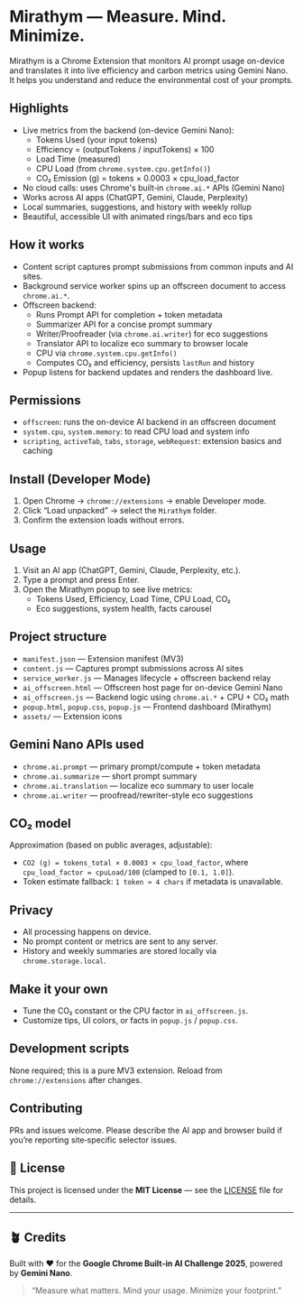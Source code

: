 # Mirathym — Measure. Mind. Minimize.

Mirathym is a Chrome Extension that monitors AI prompt usage on-device and translates it into live efficiency and carbon metrics using Gemini Nano. It helps you understand and reduce the environmental cost of your prompts.

## Highlights
- Live metrics from the backend (on-device Gemini Nano):
  - Tokens Used (your input tokens)
  - Efficiency = (outputTokens / inputTokens) × 100
  - Load Time (measured)
  - CPU Load (from `chrome.system.cpu.getInfo()`)
  - CO₂ Emission (g) = tokens × 0.0003 × cpu_load_factor
- No cloud calls: uses Chrome's built‑in `chrome.ai.*` APIs (Gemini Nano)
- Works across AI apps (ChatGPT, Gemini, Claude, Perplexity)
- Local summaries, suggestions, and history with weekly rollup
- Beautiful, accessible UI with animated rings/bars and eco tips

## How it works
- Content script captures prompt submissions from common inputs and AI sites.
- Background service worker spins up an offscreen document to access `chrome.ai.*`.
- Offscreen backend:
  - Runs Prompt API for completion + token metadata
  - Summarizer API for a concise prompt summary
  - Writer/Proofreader (via `chrome.ai.writer`) for eco suggestions
  - Translator API to localize eco summary to browser locale
  - CPU via `chrome.system.cpu.getInfo()`
  - Computes CO₂ and efficiency, persists `lastRun` and history
- Popup listens for backend updates and renders the dashboard live.

## Permissions
- `offscreen`: runs the on-device AI backend in an offscreen document
- `system.cpu`, `system.memory`: to read CPU load and system info
- `scripting`, `activeTab`, `tabs`, `storage`, `webRequest`: extension basics and caching

## Install (Developer Mode)
1. Open Chrome → `chrome://extensions` → enable Developer mode.
2. Click “Load unpacked” → select the `Mirathym` folder.
3. Confirm the extension loads without errors.

## Usage
1. Visit an AI app (ChatGPT, Gemini, Claude, Perplexity, etc.).
2. Type a prompt and press Enter.
3. Open the Mirathym popup to see live metrics:
   - Tokens Used, Efficiency, Load Time, CPU Load, CO₂
   - Eco suggestions, system health, facts carousel

## Project structure
- `manifest.json` — Extension manifest (MV3)
- `content.js` — Captures prompt submissions across AI sites
- `service_worker.js` — Manages lifecycle + offscreen backend relay
- `ai_offscreen.html` — Offscreen host page for on-device Gemini Nano
- `ai_offscreen.js` — Backend logic using `chrome.ai.*` + CPU + CO₂ math
- `popup.html`, `popup.css`, `popup.js` — Frontend dashboard (Mirathym)
- `assets/` — Extension icons

## Gemini Nano APIs used
- `chrome.ai.prompt` — primary prompt/compute + token metadata
- `chrome.ai.summarize` — short prompt summary
- `chrome.ai.translation` — localize eco summary to user locale
- `chrome.ai.writer` — proofread/rewriter-style eco suggestions

## CO₂ model
Approximation (based on public averages, adjustable):
- `CO2 (g) = tokens_total × 0.0003 × cpu_load_factor`, where `cpu_load_factor = cpuLoad/100` (clamped to `[0.1, 1.0]`).
- Token estimate fallback: `1 token ≈ 4 chars` if metadata is unavailable.

## Privacy
- All processing happens on device.
- No prompt content or metrics are sent to any server.
- History and weekly summaries are stored locally via `chrome.storage.local`.

## Make it your own
- Tune the CO₂ constant or the CPU factor in `ai_offscreen.js`.
- Customize tips, UI colors, or facts in `popup.js` / `popup.css`.

## Development scripts
None required; this is a pure MV3 extension. Reload from `chrome://extensions` after changes.

## Contributing
PRs and issues welcome. Please describe the AI app and browser build if you’re reporting site‑specific selector issues.

## 📜 License
This project is licensed under the **MIT License** — see the [LICENSE](./LICENSE) file for details.

---

## 🪴 Credits
Built with ❤️ for the **Google Chrome Built-in AI Challenge 2025**, powered by **Gemini Nano**.

> “Measure what matters. Mind your usage. Minimize your footprint.”
